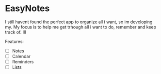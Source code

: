 # EasyNotes
I still havent found the perfect app to organize all i want, so im developing my.
My focus is to help me get trhough all i want to do, remember and keep track of.
Ill

Features:
- [ ] Notes
- [ ] Calendar
- [ ] Reminders
- [ ] Lists 

[Creative Commons License (CC BY-NC)]:https://creativecommons.org/licenses/by-nc/4.0/deed.en
